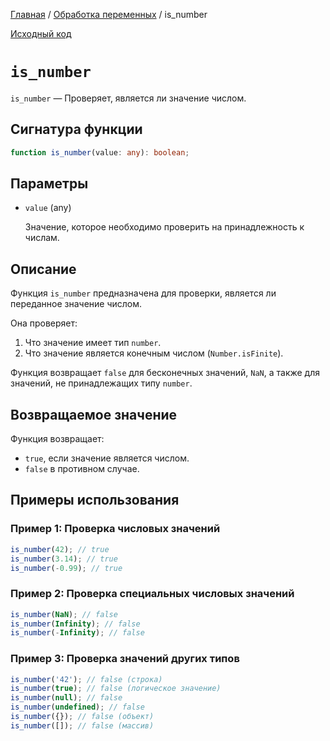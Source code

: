 [Главная](../../README.md) / [Обработка переменных](../variables.md) / is_number

[Исходный код](../../src/variables/is_number.mjs)

# `is_number`

`is_number` &mdash; Проверяет, является ли значение числом.

## Сигнатура функции

```ts
function is_number(value: any): boolean;
```

## Параметры

-   `value` (any)

    Значение, которое необходимо проверить на принадлежность к числам.

## Описание

Функция `is_number` предназначена для проверки, является ли переданное значение числом.

Она проверяет:

1. Что значение имеет тип `number`.
2. Что значение является конечным числом (`Number.isFinite`).

Функция возвращает `false` для бесконечных значений, `NaN`, а также для значений, не принадлежащих
типу `number`.

## Возвращаемое значение

Функция возвращает:

-   `true`, если значение является числом.
-   `false` в противном случае.

## Примеры использования

### Пример 1: Проверка числовых значений

```js
is_number(42); // true
is_number(3.14); // true
is_number(-0.99); // true
```

### Пример 2: Проверка специальных числовых значений

```js
is_number(NaN); // false
is_number(Infinity); // false
is_number(-Infinity); // false
```

### Пример 3: Проверка значений других типов

```js
is_number('42'); // false (строка)
is_number(true); // false (логическое значение)
is_number(null); // false
is_number(undefined); // false
is_number({}); // false (объект)
is_number([]); // false (массив)
```

